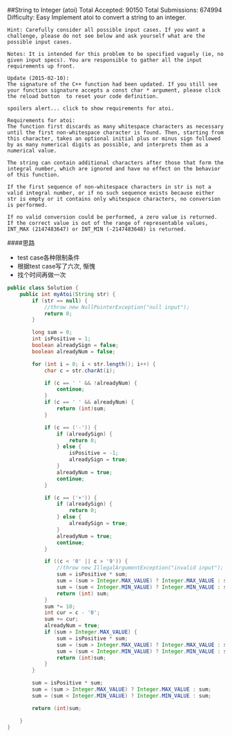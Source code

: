 ##String to Integer (atoi)
	Total Accepted: 90150 Total Submissions: 674994 Difficulty: Easy
	Implement atoi to convert a string to an integer.

	Hint: Carefully consider all possible input cases. If you want a challenge, please do not see below and ask yourself what are the possible input cases.

	Notes: It is intended for this problem to be specified vaguely (ie, no given input specs). You are responsible to gather all the input requirements up front.

	Update (2015-02-10):
	The signature of the C++ function had been updated. If you still see your function signature accepts a const char * argument, please click the reload button  to reset your code definition.

	spoilers alert... click to show requirements for atoi.

	Requirements for atoi:
	The function first discards as many whitespace characters as necessary until the first non-whitespace character is found. Then, starting from this character, takes an optional initial plus or minus sign followed by as many numerical digits as possible, and interprets them as a numerical value.

	The string can contain additional characters after those that form the integral number, which are ignored and have no effect on the behavior of this function.

	If the first sequence of non-whitespace characters in str is not a valid integral number, or if no such sequence exists because either str is empty or it contains only whitespace characters, no conversion is performed.

	If no valid conversion could be performed, a zero value is returned. If the correct value is out of the range of representable values, INT_MAX (2147483647) or INT_MIN (-2147483648) is returned.

####思路
- test case各种限制条件
- 根据test case写了六次, 惭愧
- 找个时间再做一次

```java
public class Solution {
    public int myAtoi(String str) {
        if (str == null) {
            //throw new NullPointerException("null input");
            return 0;
        }

        long sum = 0;
        int isPositive = 1;
        boolean alreadySign = false;
        boolean alreadyNum = false;

        for (int i = 0; i < str.length(); i++) {
            char c = str.charAt(i);

            if (c == ' ' && !alreadyNum) {
                continue;
            }
            if (c == ' ' && alreadyNum) {
                return (int)sum;
            }

            if (c == ('-')) {
                if (alreadySign) {
                    return 0;
                } else {
                    isPositive = -1;
                    alreadySign = true;
                }
                alreadyNum = true;
                continue;
            }

            if (c == ('+')) {
                if (alreadySign) {
                    return 0;
                } else {
                    alreadySign = true;
                }
                alreadyNum = true;
                continue;
            }

            if ((c < '0' || c > '9')) {
                //throw new IllegalArgumentException("invalid input");
                sum = isPositive * sum;
                sum = (sum > Integer.MAX_VALUE) ? Integer.MAX_VALUE : sum;
                sum = (sum < Integer.MIN_VALUE) ? Integer.MIN_VALUE : sum;
                return (int) sum;
            }
            sum *= 10;
            int cur = c - '0';
            sum += cur;
            alreadyNum = true;
            if (sum > Integer.MAX_VALUE) {
                sum = isPositive * sum;
                sum = (sum > Integer.MAX_VALUE) ? Integer.MAX_VALUE : sum;
                sum = (sum < Integer.MIN_VALUE) ? Integer.MIN_VALUE : sum;
                return (int)sum;
            }
        }

        sum = isPositive * sum;
        sum = (sum > Integer.MAX_VALUE) ? Integer.MAX_VALUE : sum;
        sum = (sum < Integer.MIN_VALUE) ? Integer.MIN_VALUE : sum;

        return (int)sum;

    }
}
```
